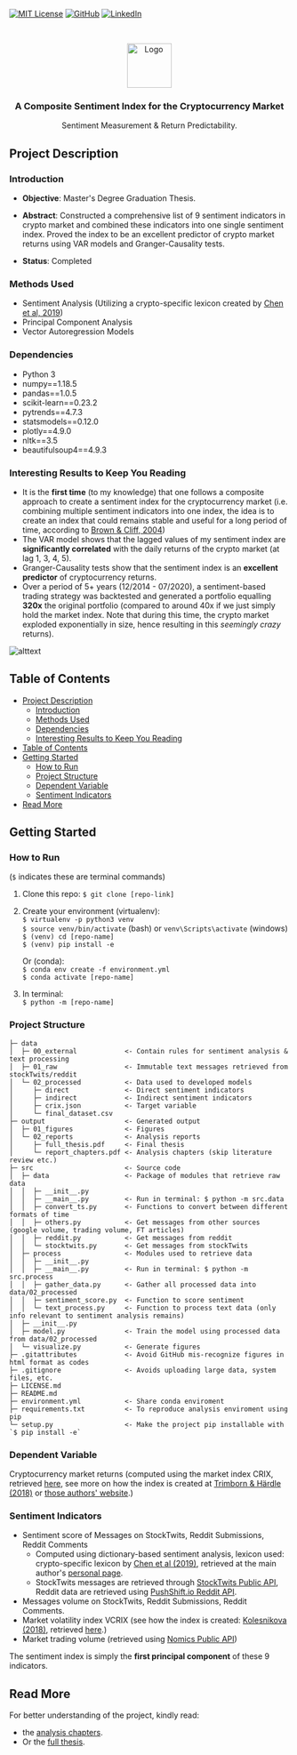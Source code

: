 [![MIT License][license-shield]][license-url]
[![GitHub][github-shield]][github-url]
[![LinkedIn][linkedin-shield]][linkedin-url]

<!-- PROJECT LOGO -->
<br />
<p align="center">
  <a href="https://github.com/dang-trung/crypto-sentiment-index">
    <img src="https://raw.githubusercontent.com/othneildrew/Best-README-Template/master/images/logo.png" alt="Logo" width="80" height="80">
  </a>

  <h3 align="center">A Composite Sentiment Index for the Cryptocurrency Market</h3>
</p>
  <p align="center">
    Sentiment Measurement & Return Predictability.
  </p>

## Project Description
### Introduction

* **Objective**: Master's Degree Graduation Thesis.

* **Abstract**: Constructed a comprehensive list of 9 sentiment indicators in crypto market and combined these indicators into one single sentiment index. Proved the index to be an excellent predictor of crypto market returns using VAR models and Granger-Causality tests.

* **Status**: Completed

### Methods Used
* Sentiment Analysis (Utilizing a crypto-specific lexicon created by [Chen et al, 2019](dx.doi.org/10.2139/ssrn.3398423))
* Principal Component Analysis
* Vector Autoregression Models

### Dependencies
* Python 3
* numpy==1.18.5
* pandas==1.0.5
* scikit-learn==0.23.2
* pytrends==4.7.3
* statsmodels==0.12.0
* plotly==4.9.0
* nltk==3.5
* beautifulsoup4==4.9.3

### Interesting Results to Keep You Reading
* It is the **first time** (to my knowledge) that one follows a composite approach to create a sentiment index for the cryptocurrency market (i.e. combining multiple sentiment indicators into one index, the idea is to create an index that could remains stable and useful for a long period of time, according to [Brown & Cliff, 2004](https://doi.org/10.1016/j.jempfin.2002.12.001))
* The VAR model shows that the lagged values of my sentiment index are **significantly correlated** with the daily returns of the crypto market (at lag 1, 3, 4, 5).
* Granger-Causality tests show that the sentiment index is an **excellent predictor** of cryptocurrency returns.
* Over a period of 5+ years (12/2014 - 07/2020), a sentiment-based trading strategy was backtested and generated a portfolio equalling **320x** the original portfolio (compared to around 40x if we just simply hold the market index. Note that during this time, the crypto market exploded exponentially in size, hence resulting in this *seemingly crazy* returns).  

![alttext](https://github.com/dang-trung/crypto-sentiment-index/blob/master/output/01_figures/strat.svg)

## Table of Contents
- [Project Description](#project-description)
  - [Introduction](#introduction)
  - [Methods Used](#methods-used)
  - [Dependencies](#dependencies)
  - [Interesting Results to Keep You Reading](#interesting-results-to-keep-you-reading)
- [Table of Contents](#table-of-contents)
- [Getting Started](#getting-started)
  - [How to Run](#how-to-run)
  - [Project Structure](#project-structure)
  - [Dependent Variable](#dependent-variable)
  - [Sentiment Indicators](#sentiment-indicators)
- [Read More](#read-more)
## Getting Started

### How to Run
(`$` indicates these are terminal commands)
1. Clone this repo:
`$ git clone [repo-link]`
2. Create your environment (virtualenv):  
`$ virtualenv -p python3 venv`  
`$ source venv/bin/activate` (bash) or `venv\Scripts\activate` (windows)   
`$ (venv) cd [repo-name]`  
`$ (venv) pip install -e`  

    Or (conda):  
`$ conda env create -f environment.yml`  
`$ conda activate [repo-name]`  
3. In terminal:  
`$ python -m [repo-name]`  

### Project Structure
```
├─ data                      
│  ├─ 00_external            <- Contain rules for sentiment analysis & text processing
│  ├─ 01_raw                 <- Immutable text messages retrieved from stockTwits/reddit
│  └─ 02_processed           <- Data used to developed models
│     ├─ direct              <- Direct sentiment indicators
│     ├─ indirect            <- Indirect sentiment indicators
│     ├─ crix.json           <- Target variable
│     └─ final_dataset.csv
├─ output                    <- Generated output
│  ├─ 01_figures             <- Figures
│  └─ 02_reports             <- Analysis reports
│     ├─ full_thesis.pdf     <- Final thesis
│     └─ report_chapters.pdf <- Analysis chapters (skip literature review etc.)
├─ src                       <- Source code
│  ├─ data                   <- Package of modules that retrieve raw data
│  │  ├─ __init__.py         
│  │  ├─ __main__.py         <- Run in terminal: $ python -m src.data
│  │  ├─ convert_ts.py       <- Functions to convert between different formats of time
│  │  ├─ others.py           <- Get messages from other sources (google volume, trading volume, FT articles)
│  │  ├─ reddit.py           <- Get messages from reddit
│  │  └─ stocktwits.py       <- Get messages from stockTwits
│  ├─ process                <- Modules used to retrieve data 
│  │  ├─ __init__.py
│  │  ├─ __main__.py         <- Run in terminal: $ python -m src.process
│  │  ├─ gather_data.py      <- Gather all processed data into data/02_processed
│  │  ├─ sentiment_score.py  <- Function to score sentiment 
│  │  └─ text_process.py     <- Function to process text data (only info relevant to sentiment analysis remains)
│  ├─ __init__.py
│  ├─ model.py               <- Train the model using processed data from data/02_processed 
│  └─ visualize.py           <- Generate figures
├─ .gitattributes            <- Avoid GitHub mis-recognize figures in html format as codes
├─ .gitignore                <- Avoids uploading large data, system files, etc.
├─ LICENSE.md
├─ README.md                 
├─ environment.yml           <- Share conda enviroment
├─ requirements.txt          <- To reproduce analysis enviroment using pip
└─ setup.py                  <- Make the project pip installable with `$ pip install -e`

```

### Dependent Variable
Cryptocurrency market returns (computed using the market index CRIX,
retrieved [here](http://data.thecrix.de/data/crix.json),
see more on how the index is created at [Trimborn & Härdle (2018)](https://doi.org/10.1016/j.jempfin.2018.08.004)
or [those authors' website](https://thecrix.de/).)

### Sentiment Indicators
* Sentiment score of Messages on StockTwits, Reddit Submissions, Reddit Comments
  * Computed using dictionary-based sentiment analysis, lexicon used: crypto-specific lexicon by [Chen et al (2019)](http://dx.doi.org/10.2139/ssrn.3398423),
  retrieved at the main author's [personal page](https://sites.google.com/site/professorcathychen/resume).
  * StockTwits messages are retrieved through [StockTwits Public API](https://api.stocktwits.com/developers),
    Reddit data are retrieved using [PushShift.io Reddit API](https://github.com/pushshift/api).
* Messages volume on StockTwits, Reddit Submissions, Reddit Comments.
* Market volatility index VCRIX (see how the index is created: [Kolesnikova (2018)](https://edoc.hu-berlin.de/bitstream/handle/18452/20056/master_kolesnikova_alisa.pdf?sequence=3&isAllowed=y), retrieved [here](http://data.thecrix.de/data/crix11.json).)
* Market trading volume (retrieved using [Nomics Public API](https://docs.nomics.com/))

The sentiment index is simply the **first principal component** of these 9 indicators.


## Read More
For better understanding of the project, kindly read:
* the [analysis chapters](https://github.com/dang-trung/crypto-sentiment-index/blob/master/output/02_reports/report_chapters.pdf).
* Or the [full thesis](https://github.com/dang-trung/crypto-sentiment-index/blob/master/output/02_reports/full_thesis.pdf). 

<!-- MARKDOWN LINKS & IMAGES -->
[github-shield]: https://img.shields.io/badge/-GitHub-black.svg?style=social&logo=github&colorB=555
[github-url]: https://github.com/dang-trung/
[license-shield]: https://img.shields.io/github/license/dang-trung/crypto-return-predictor.svg?style=social
[license-url]: https://github.com/dang-trung/crypto-return-predictor/blob/master/LICENSE.md
[linkedin-shield]: https://img.shields.io/badge/-LinkedIn-black.svg?style=social&logo=linkedin&colorB=555
[linkedin-url]: https://linkedin.com/in/dang-trung
